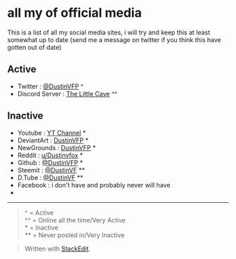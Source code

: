 # all my of official media 

This is a list of all my social media sites, i will try and keep this at least somewhat up to date (send me a message on twitter if you think this have gotten out of date) 

## Active 

- Twitter : [@DustinVFP](https://twitter.com/dustinvfp) ^
- Discord Server : [The Little Cave](https://discord.gg/CNCQ3vc) ^^ 

## Inactive 

- Youtube : [YT Channel](https://www.youtube.com/channel/UCTn0-vehvWgPHDP1wn3Vm2A) *
- DeviantArt : [DustinVFP](https://Dustinvfp.deviantart.com) *
- NewGrounds : [DustinVFP](https://Dustinvfp.newgrounds.com) *
- Reddit : [u/Dustinvfox](https://www.reddit.com/user/dustinvfox) *
- Github : [@DustinVFP](https://github.com/dustinvfp) *
- Steemit : [@DustinVF](https://steemit.com/@dustinvf) **
- D.Tube : [@DustinVF](https://d.tube/#!/c/dustinvf) **
- Facebook : i don't have and probably never will have
- 
 
---
 
 > \^ = Active  
 > \^^ = Online all the time/Very Active  
 > \* = Inactive  
 > \** = Never posted in/Very Inactive  

> Written with [StackEdit](https://stackedit.io/).
